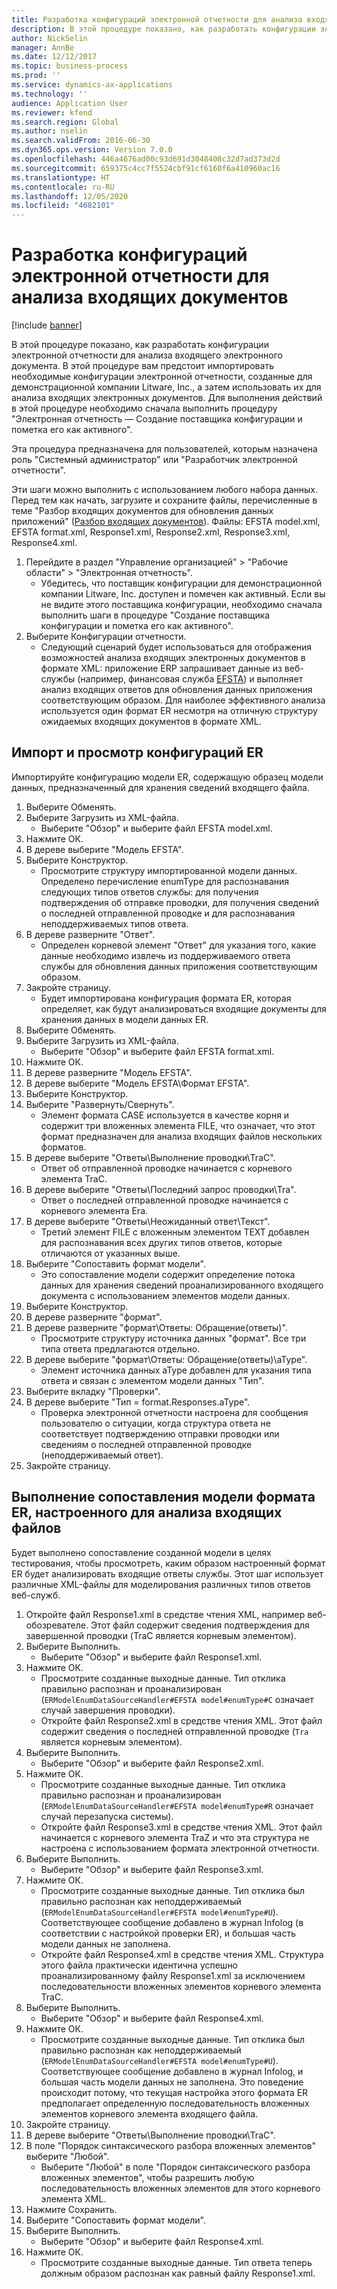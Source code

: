 ```yaml
---
title: Разработка конфигураций электронной отчетности для анализа входящих документов
description: В этой процедуре показано, как разработать конфигурации электронной отчетности для анализа входящего электронного документа.
author: NickSelin
manager: AnnBe
ms.date: 12/12/2017
ms.topic: business-process
ms.prod: ''
ms.service: dynamics-ax-applications
ms.technology: ''
audience: Application User
ms.reviewer: kfend
ms.search.region: Global
ms.author: nselin
ms.search.validFrom: 2016-06-30
ms.dyn365.ops.version: Version 7.0.0
ms.openlocfilehash: 446a4676ad00c93d691d3048408c32d7ad373d2d
ms.sourcegitcommit: 659375c4cc7f5524cbf91cf6160f6a410960ac16
ms.translationtype: HT
ms.contentlocale: ru-RU
ms.lasthandoff: 12/05/2020
ms.locfileid: "4682101"
---
```

# <a name="design-er-configurations-to-parse-incoming-documents"></a>Разработка конфигураций электронной отчетности для анализа входящих документов

[!include [banner](../../includes/banner.md)]

В этой процедуре показано, как разработать конфигурации электронной отчетности для анализа входящего электронного документа. В этой процедуре вам предстоит импортировать необходимые конфигурации электронной отчетности, созданные для демонстрационной компании Litware, Inc., а затем использовать их для анализа входящих электронных документов. Для выполнения действий в этой процедуре необходимо сначала выполнить процедуру "Электронная отчетность — Создание поставщика конфигурации и пометка его как активного".

Эта процедура предназначена для пользователей, которым назначена роль "Системный администратор" или "Разработчик электронной отчетности".

Эти шаги можно выполнить с использованием любого набора данных. Перед тем как начать, загрузите и сохраните файлы, перечисленные в теме "Разбор входящих документов для обновления данных приложений" ([Разбор входящих документов](../parse-incoming-electronic-documents.md)). Файлы: EFSTA model.xml, EFSTA format.xml, Response1.xml, Response2.xml, Response3.xml, Response4.xml.

1. Перейдите в раздел "Управление организацией" > "Рабочие области" > "Электронная отчетность".
    * Убедитесь, что поставщик конфигурации для демонстрационной компании Litware, Inc. доступен и помечен как активный. Если вы не видите этого поставщика конфигурации, необходимо сначала выполнить шаги в процедуре "Создание поставщика конфигурации и пометка его как активного".
2. Выберите Конфигурации отчетности.
    * Следующий сценарий будет использоваться для отображения возможностей анализа входящих электронных документов в формате XML: приложение ERP запрашивает данные из веб-службы (например, финансовая служба [EFSTA](http://efsta.org/)) и выполняет анализ входящих ответов для обновления данных приложения соответствующим образом. Для наиболее эффективного анализа используется один формат ER несмотря на отличную структуру ожидаемых входящих документов в формате XML.

## <a name="import-and-review-er-configurations"></a>Импорт и просмотр конфигураций ER

Импортируйте конфигурацию модели ER, содержащую образец модели данных, предназначенный для хранения сведений входящего файла.

1. Выберите Обменять.
2. Выберите Загрузить из XML-файла.
    * Выберите "Обзор" и выберите файл EFSTA model.xml.
3. Нажмите ОК.
4. В дереве выберите "Модель EFSTA".
5. Выберите Конструктор.
    * Просмотрите структуру импортированной модели данных. Определено перечисление enumType для распознавания следующих типов ответов службы: для получения подтверждения об отправке проводки, для получения сведений о последней отправленной проводке и для распознавания неподдерживаемых типов ответа.
6. В дереве разверните "Ответ".
    * Определен корневой элемент "Ответ" для указания того, какие данные необходимо извлечь из поддерживаемого ответа службы для обновления данных приложения соответствующим образом.
7. Закройте страницу.
    * Будет импортирована конфигурация формата ER, которая определяет, как будут анализироваться входящие документы для хранения данных в модели данных ER.
8. Выберите Обменять.
9. Выберите Загрузить из XML-файла.
    * Выберите "Обзор" и выберите файл EFSTA format.xml.
10. Нажмите ОК.
11. В дереве разверните "Модель EFSTA".
12. В дереве выберите "Модель EFSTA\Формат EFSTA".
13. Выберите Конструктор.
14. Выберите "Развернуть/Свернуть".
    * Элемент формата CASE используется в качестве корня и содержит три вложенных элемента FILE, что означает, что этот формат предназначен для анализа входящих файлов нескольких форматов.
15. В дереве выберите "Ответы\Выполнение проводки\TraC".
    * Ответ об отправленной проводке начинается с корневого элемента TraC.
16. В дереве выберите "Ответы\Последний запрос проводки\Tra".
    * Ответ о последней отправленной проводке начинается с корневого элемента Era.
17. В дереве выберите "Ответы\Неожиданный ответ\Текст".
    * Третий элемент FILE с вложенным элементом TEXT добавлен для распознавания всех других типов ответов, которые отличаются от указанных выше.
18. Выберите "Сопоставить формат модели".
    * Это сопоставление модели содержит определение потока данных для хранения сведений проанализированного входящего документа с использованием элементов модели данных.
19. Выберите Конструктор.
20. В дереве разверните "формат".
21. В дереве разверните "формат\Ответы: Обращение(ответы)".
    * Просмотрите структуру источника данных "формат". Все три типа ответа предлагаются отдельно.
22. В дереве выберите "формат\Ответы: Обращение(ответы)\aType".
    * Элемент источника данных aType добавлен для указания типа ответа и связан с элементом модели данных "Тип".
23. Выберите вкладку "Проверки".
24. В дереве выберите "Тип = format.Responses.aType".
    * Проверка электронной отчетности настроена для сообщения пользователю о ситуации, когда структура ответа не соответствует подтверждению отправки проводки или сведениям о последней отправленной проводке (неподдерживаемый ответ).
25. Закройте страницу.

## <a name="run-model-mapping-of-er-format-configured-for-parsing-incoming-files"></a>Выполнение сопоставления модели формата ER, настроенного для анализа входящих файлов

Будет выполнено сопоставление созданной модели в целях тестирования, чтобы просмотреть, каким образом настроенный формат ER будет анализировать входящие ответы службы. Этот шаг использует различные XML-файлы для моделирования различных типов ответов веб-служб.

1. Откройте файл Response1.xml в средстве чтения XML, например веб-обозревателе. Этот файл содержит сведения подтверждения для завершенной проводки (TraC является корневым элементом).
2. Выберите Выполнить.
    * Выберите "Обзор" и выберите файл Response1.xml.
3. Нажмите ОК.
    * Просмотрите созданные выходные данные. Тип отклика правильно распознан и проанализирован (`ERModelEnumDataSourceHandler#EFSTA model#enumType#C` означает случай завершения проводки).
    * Откройте файл Response2.xml в средстве чтения XML. Этот файл содержит сведения о последней отправленной проводке (`Tra` является корневым элементом).
4. Выберите Выполнить.
    * Выберите "Обзор" и выберите файл Response2.xml.
5. Нажмите ОК.
    * Просмотрите созданные выходные данные. Тип отклика правильно распознан и проанализирован (`ERModelEnumDataSourceHandler#EFSTA model#enumType#R` означает случай перезапуска системы).
    * Откройте файл Response3.xml в средстве чтения XML. Этот файл начинается с корневого элемента TraZ и что эта структура не настроена с использованием формата электронной отчетности.
6. Выберите Выполнить.
    * Выберите "Обзор" и выберите файл Response3.xml.
7. Нажмите ОК.
    * Просмотрите созданные выходные данные. Тип отклика был правильно распознан как неподдерживаемый (`ERModelEnumDataSourceHandler#EFSTA model#enumType#U`). Соответствующее сообщение добавлено в журнал Infolog (в соответствии с настройкой проверки ER), и большая часть модели данных не заполнена.
    * Откройте файл Response4.xml в средстве чтения XML. Структура этого файла практически идентична успешно проанализированному файлу Response1.xml за исключением последовательности вложенных элементов корневого элемента TraC.
8. Выберите Выполнить.
    * Выберите "Обзор" и выберите файл Response4.xml.
9. Нажмите ОК.
    * Просмотрите созданные выходные данные. Тип отклика был правильно распознан как неподдерживаемый (`ERModelEnumDataSourceHandler#EFSTA model#enumType#U`). Соответствующее сообщение добавлено в журнал Infolog, и большая часть модели данных не заполнена. Это поведение происходит потому, что текущая настройка этого формата ER предполагает определенную последовательность вложенных элементов корневого элемента входящего файла.
10. Закройте страницу.
11. В дереве выберите "Ответы\Выполнение проводки\TraC".
12. В поле "Порядок синтаксического разбора вложенных элементов" выберите "Любой".
    * Выберите "Любой" в поле "Порядок синтаксического разбора вложенных элементов", чтобы разрешить любую последовательность вложенных элементов для этого корневого элемента XML.
13. Нажмите Сохранить.
14. Выберите "Сопоставить формат модели".
15. Выберите Выполнить.
    * Выберите "Обзор" и выберите файл Response4.xml.
16. Нажмите ОК.
    * Просмотрите созданные выходные данные. Тип ответа теперь должным образом распознан как равный файлу Response1.xml.
